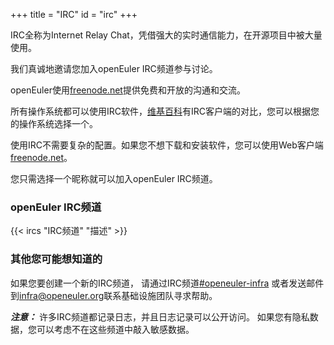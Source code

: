 +++
title = "IRC"
id = "irc"
+++

IRC全称为Internet Relay Chat，凭借强大的实时通信能力，在开源项目中被大量使用。

我们真诚地邀请您加入openEuler IRC频道参与讨论。

openEuler使用[freenode.net](https://freenode.net/)提供免费和开放的沟通和交流。

所有操作系统都可以使用IRC软件，[维基百科](https://zh.wikipedia.org/wiki/IRC)有IRC客户端的对比，您可以根据您的操作系统选择一个。

使用IRC不需要复杂的配置。如果您不想下载和安装软件，您可以使用Web客户端[freenode.net](https://freenode.net/)。

您只需选择一个昵称就可以加入openEuler IRC频道。

### openEuler IRC频道

{{< ircs "IRC频道" "描述" >}}

### 其他您可能想知道的

如果您要创建一个新的IRC频道，
请通过IRC频道[#openeuler-infra](https://webchat.freenode.net/#openeuler)
或者发送邮件到<infra@openeuler.org>联系基础设施团队寻求帮助。

***注意：*** 许多IRC频道都记录日志，并且日志记录可以公开访问。
如果您有隐私数据，您可以考虑不在这些频道中敲入敏感数据。
